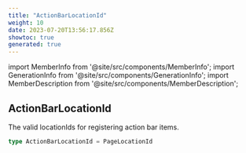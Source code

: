 ```yaml
---
title: "ActionBarLocationId"
weight: 10
date: 2023-07-20T13:56:17.856Z
showtoc: true
generated: true
---
```

<!-- This file was generated from the Vendure source. Do not modify. Instead, re-run the "docs:build" script -->
import MemberInfo from '@site/src/components/MemberInfo';
import GenerationInfo from '@site/src/components/GenerationInfo';
import MemberDescription from '@site/src/components/MemberDescription';


## ActionBarLocationId

<GenerationInfo sourceFile="packages/admin-ui/src/lib/core/src/common/component-registry-types.ts" sourceLine="103" packageName="@vendure/admin-ui" />

The valid locationIds for registering action bar items.

```ts title="Signature"
type ActionBarLocationId = PageLocationId
```
